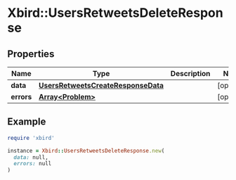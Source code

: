 # Xbird::UsersRetweetsDeleteResponse

## Properties

| Name | Type | Description | Notes |
| ---- | ---- | ----------- | ----- |
| **data** | [**UsersRetweetsCreateResponseData**](UsersRetweetsCreateResponseData.md) |  | [optional] |
| **errors** | [**Array&lt;Problem&gt;**](Problem.md) |  | [optional] |

## Example

```ruby
require 'xbird'

instance = Xbird::UsersRetweetsDeleteResponse.new(
  data: null,
  errors: null
)
```


